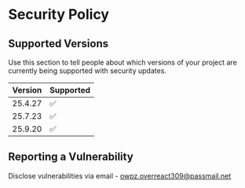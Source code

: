 # Security Policy

## Supported Versions

Use this section to tell people about which versions of your project are
currently being supported with security updates.

| Version | Supported          |
| ------- | ------------------ |
| 25.4.27 | :white_check_mark: |
| 25.7.23 | :white_check_mark: |
| 25.9.20 | :white_check_mark: |

## Reporting a Vulnerability

Disclose vulnerabilities via email - owpz.overreact309@passmail.net

